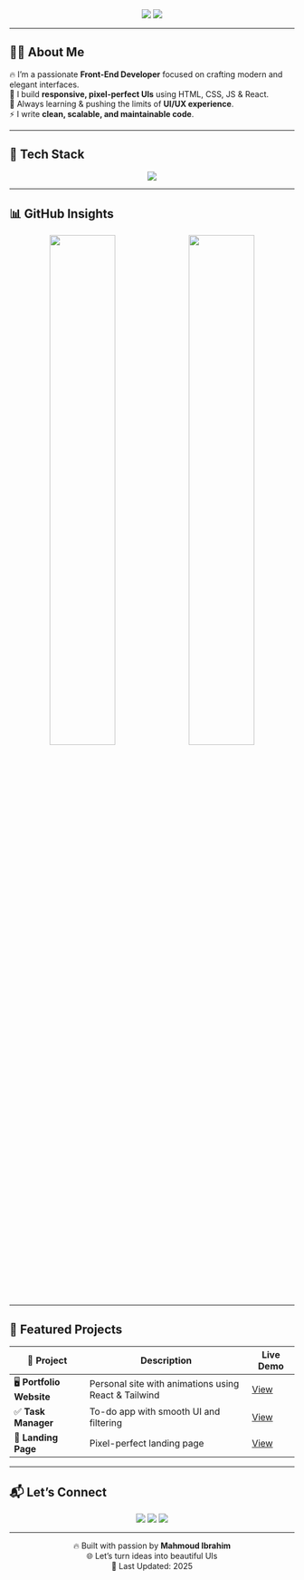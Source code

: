 <!-- 💻 PROFESSIONAL DEVELOPER HEADER -->
<div align="center">

<img src="https://capsule-render.vercel.app/api?type=waving&color=00bfff&height=200&section=header&text=Mahmoud%20Ibrahim%20%7C%20Front-End%20Developer&fontSize=35&fontAlignY=45&fontColor=ffffff"/>

<img src="https://readme-typing-svg.demolab.com?font=Fira+Code&weight=500&size=22&duration=3000&pause=1000&color=00BFFF&center=true&vCenter=true&width=700&lines=React+Developer+⚛️;Clean+UI+%2B+Responsive+Design+🎨;Building+Beautiful+Interfaces+🚀;Creative+%7C+Team+Player+%7C+Fast+Learner" />

</div>

---

## 👨‍💻 About Me

🔥 I’m a passionate **Front-End Developer** focused on crafting modern and elegant interfaces.  
🎯 I build **responsive, pixel-perfect UIs** using HTML, CSS, JS & React.  
🧠 Always learning & pushing the limits of **UI/UX experience**.  
⚡ I write **clean, scalable, and maintainable code**.

---

## 🚀 Tech Stack

<p align="center">
  <img src="https://skillicons.dev/icons?i=html,css,js,react,tailwind,bootstrap,git,github,vscode" />
</p>

---

## 📊 GitHub Insights

<p align="center">
  <img src="https://github-readme-stats.vercel.app/api?username=Mahmoud9075&show_icons=true&theme=tokyonight&border_radius=15" width="48%" />
  <img src="https://github-readme-stats.vercel.app/api/top-langs/?username=Mahmoud9075&layout=compact&theme=tokyonight&border_radius=15" width="48%" />
</p>

---

## 🧩 Featured Projects

| 🚀 Project | Description | Live Demo |
|-----------|-------------|-----------|
| 🖥️ **Portfolio Website** | Personal site with animations using React & Tailwind | [View](#) |
| ✅ **Task Manager** | To-do app with smooth UI and filtering | [View](#) |
| 📱 **Landing Page** | Pixel-perfect landing page | [View](#) |

---

## 📬 Let’s Connect

<p align="center">
  <a href="mailto:Mahmoudibrahim9075@gmail.com"><img src="https://img.shields.io/badge/Gmail-D14836?style=for-the-badge&logo=gmail&logoColor=white" /></a>
  <a href="https://wa.me/201122749075?text=Hi%20Mahmoud%2C%20I%20saw%20your%20GitHub%20profile!"><img src="https://img.shields.io/badge/WhatsApp-Message-25D366?style=for-the-badge&logo=whatsapp&logoColor=white" /></a>
  <a href="https://www.linkedin.com/in/mahmoud-ibrahim-2076a836b"><img src="https://img.shields.io/badge/LinkedIn-Connect-blue?style=for-the-badge&logo=linkedin&logoColor=white" /></a>
</p>

---

<div align="center">

🔥 Built with passion by **Mahmoud Ibrahim**  
🌐 Let’s turn ideas into beautiful UIs  
📅 Last Updated: 2025

</div>
